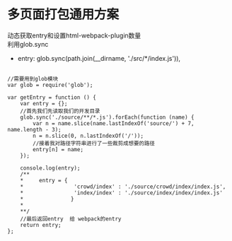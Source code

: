 # 多页面打包通用方案
动态获取entry和设置html-webpack-plugin数量  
利用glob.sync
-  entry: glob.sync(path.join(__dirname, './src/*/index.js')),
```

//需要用到glob模块
var glob = require('glob');

var getEntry = function () {
    var entry = {};
    //首先我们先读取我们的开发目录
    glob.sync('./source/**/*.js').forEach(function (name) {
        var n = name.slice(name.lastIndexOf('source/') + 7, name.length - 3);
        n = n.slice(0, n.lastIndexOf('/'));
        //接着我对路径字符串进行了一些裁剪成想要的路径
        entry[n] = name;
    });
    
    console.log(entry); 
    /**
    *     entry = { 
    *                'crowd/index' : './source/crowd/index/index.js',
    *                'index/index' : './source/index/index/index.js'
    *               }
    *
    **/
    //最后返回entry  给 webpack的entry
    return entry; 
};
```